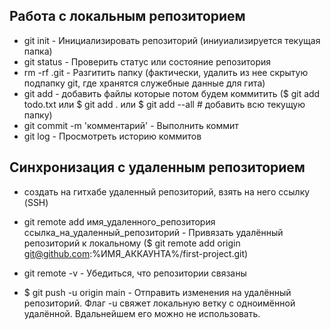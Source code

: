 ## Работа с локальным репозиторием
- git init - Инициализировать репозиторий (иниуиализируется текущая папка)
- git status - Проверить статус или состояние репозитория 
- rm -rf .git - Разгитить папку (фактически, удалить из нее скрытую подпапку git, где хранятся служебные данные для гита)
- git add - добавить файлы которые потом будем коммитить
($ git add todo.txt или $ git add . или $ git add --all  # добавить всю текущую папку)
- git commit -m 'комментарий' - Выполнить коммит
- git log - Просмотреть историю коммитов


## Синхронизация с удаленным репозиторием
- создать на гитхабе удаленный репозиторий, взять на него ссылку (SSH)

- git remote add имя_удаленного_репозитория ссылка_на_удаленный_репозиторий - Привязать удалённый репозиторий к локальному
($ git remote add origin git@github.com:%ИМЯ_АККАУНТА%/first-project.git)

- git remote -v  - Убедиться, что репозитории связаны

- $ git push -u origin main - Отправить изменения на удалённый репозиторий. Флаг -u свяжет локальную ветку с одноимённой удалённой. Вдальнейшем его можно не использовать.